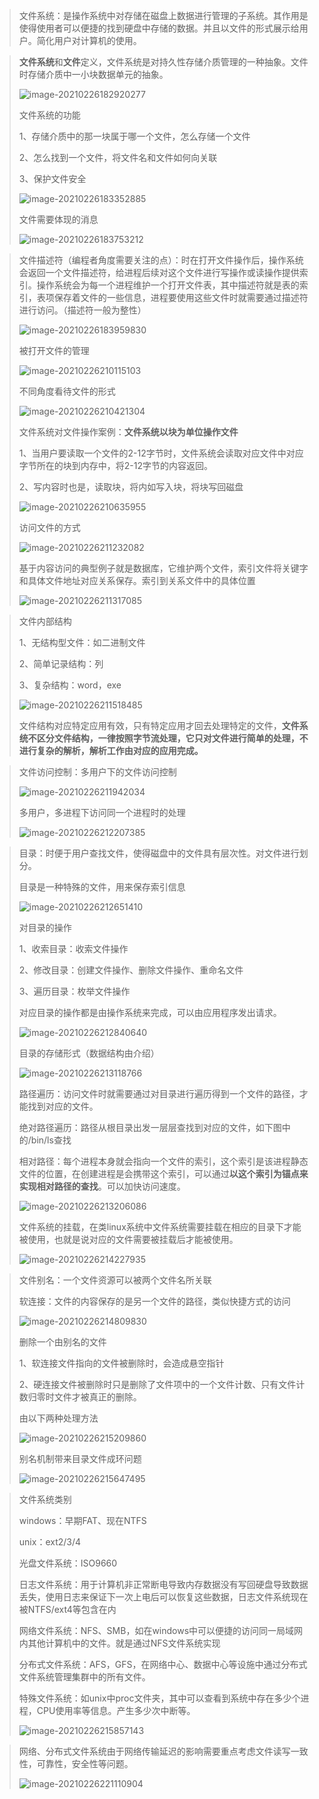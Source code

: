 > 文件系统：是操作系统中对存储在磁盘上数据进行管理的子系统。其作用是使得使用者可以便捷的找到硬盘中存储的数据。并且以文件的形式展示给用户。简化用户对计算机的使用。

> **文件系统**和**文件**定义，文件系统是对持久性存储介质管理的一种抽象。文件时存储介质中一小块数据单元的抽象。
>
> ![image-20210226182920277](C:\Users\zhang\AppData\Roaming\Typora\typora-user-images\image-20210226182920277.png)
>
> 文件系统的功能
>
> 1、存储介质中的那一块属于哪一个文件，怎么存储一个文件
>
> 2、怎么找到一个文件，将文件名和文件如何向关联
>
> 3、保护文件安全
>
> ![image-20210226183352885](C:\Users\zhang\AppData\Roaming\Typora\typora-user-images\image-20210226183352885.png)
>
> 文件需要体现的消息
>
> ![image-20210226183753212](C:\Users\zhang\AppData\Roaming\Typora\typora-user-images\image-20210226183753212.png)

> 文件描述符（编程者角度需要关注的点）：时在打开文件操作后，操作系统会返回一个文件描述符，给进程后续对这个文件进行写操作或读操作提供索引。操作系统会为每一个进程维护一个打开文件表，其中描述符就是表的索引，表项保存着文件的一些信息，进程要使用这些文件时就需要通过描述符进行访问。（描述符一般为整性）
>
> ![image-20210226183959830](C:\Users\zhang\AppData\Roaming\Typora\typora-user-images\image-20210226183959830.png)
>
> 被打开文件的管理
>
> ![image-20210226210115103](C:\Users\zhang\AppData\Roaming\Typora\typora-user-images\image-20210226210115103.png)
>
> 不同角度看待文件的形式
>
> ![image-20210226210421304](C:\Users\zhang\AppData\Roaming\Typora\typora-user-images\image-20210226210421304.png)
>
> 文件系统对文件操作案例：**文件系统以块为单位操作文件**
>
> 1、当用户要读取一个文件的2-12字节时，文件系统会读取对应文件中对应字节所在的块到内存中，将2-12字节的内容返回。
>
> 2、写内容时也是，读取块，将内如写入块，将块写回磁盘
>
> ![image-20210226210635955](C:\Users\zhang\AppData\Roaming\Typora\typora-user-images\image-20210226210635955.png)
>
> 访问文件的方式
>
> ![image-20210226211232082](C:\Users\zhang\AppData\Roaming\Typora\typora-user-images\image-20210226211232082.png)
>
> 基于内容访问的典型例子就是数据库，它维护两个文件，索引文件将关键字和具体文件地址对应关系保存。索引到关系文件中的具体位置
>
> ![image-20210226211317085](C:\Users\zhang\AppData\Roaming\Typora\typora-user-images\image-20210226211317085.png)

> 文件内部结构
>
> 1、无结构型文件：如二进制文件
>
> 2、简单记录结构：列
>
> 3、复杂结构：word，exe
>
> ![image-20210226211518485](C:\Users\zhang\AppData\Roaming\Typora\typora-user-images\image-20210226211518485.png)
>
> 文件结构对应特定应用有效，只有特定应用才回去处理特定的文件，**文件系统不区分文件结构，一律按照字节流处理，它只对文件进行简单的处理，不进行复杂的解析，解析工作由对应的应用完成。**

> 文件访问控制：多用户下的文件访问控制
>
> ![image-20210226211942034](C:\Users\zhang\AppData\Roaming\Typora\typora-user-images\image-20210226211942034.png)
>
> 多用户，多进程下访问同一个进程时的处理
>
> ![image-20210226212207385](C:\Users\zhang\AppData\Roaming\Typora\typora-user-images\image-20210226212207385.png)

> 目录：时便于用户查找文件，使得磁盘中的文件具有层次性。对文件进行划分。
>
> 目录是一种特殊的文件，用来保存索引信息
>
> ![image-20210226212651410](C:\Users\zhang\AppData\Roaming\Typora\typora-user-images\image-20210226212651410.png)
>
> 对目录的操作
>
> 1、收索目录：收索文件操作
>
> 2、修改目录：创建文件操作、删除文件操作、重命名文件
>
> 3、遍历目录：枚举文件操作
>
> 对应目录的操作都是由操作系统来完成，可以由应用程序发出请求。
>
> ![image-20210226212840640](C:\Users\zhang\AppData\Roaming\Typora\typora-user-images\image-20210226212840640.png)
>
> 目录的存储形式（数据结构由介绍）
>
> ![image-20210226213118766](C:\Users\zhang\AppData\Roaming\Typora\typora-user-images\image-20210226213118766.png)
>
> 路径遍历：访问文件时就需要通过对目录进行遍历得到一个文件的路径，才能找到对应的文件。
>
> 绝对路径遍历：路径从根目录出发一层层查找到对应的文件，如下图中的/bin/ls查找
>
> 相对路径：每个进程本身就会指向一个文件的索引，这个索引是该进程静态文件的位置，在创建进程是会携带这个索引，可以通过**以这个索引为锚点来实现相对路径的查找**。可以加快访问速度。
>
> ![image-20210226213206086](C:\Users\zhang\AppData\Roaming\Typora\typora-user-images\image-20210226213206086.png)
>
> 文件系统的挂载，在类linux系统中文件系统需要挂载在相应的目录下才能被使用，也就是说对应的文件需要被挂载后才能被使用。
>
> ![image-20210226214227935](C:\Users\zhang\AppData\Roaming\Typora\typora-user-images\image-20210226214227935.png)

> 文件别名：一个文件资源可以被两个文件名所关联
>
> 软连接：文件的内容保存的是另一个文件的路径，类似快捷方式的访问
>
> ![image-20210226214809830](C:\Users\zhang\AppData\Roaming\Typora\typora-user-images\image-20210226214809830.png)
>
> 删除一个由别名的文件
>
> 1、软连接文件指向的文件被删除时，会造成悬空指针
>
> 2、硬连接文件被删除时只是删除了文件项中的一个文件计数、只有文件计数归零时文件才被真正的删除。
>
> 由以下两种处理方法
>
> ![image-20210226215209860](C:\Users\zhang\AppData\Roaming\Typora\typora-user-images\image-20210226215209860.png)
>
> 别名机制带来目录文件成环问题
>
> ![image-20210226215647495](C:\Users\zhang\AppData\Roaming\Typora\typora-user-images\image-20210226215647495.png)

> 文件系统类别
>
> windows：早期FAT、现在NTFS
>
> unix：ext2/3/4
>
> 光盘文件系统：ISO9660
>
> 日志文件系统：用于计算机非正常断电导致内存数据没有写回硬盘导致数据丢失，使用日志来保证下一次上电后可以恢复这些数据，日志文件系统现在被NTFS/ext4等包含在内
>
> 网络文件系统：NFS、SMB，如在windows中可以便捷的访问同一局域网内其他计算机中的文件。就是通过NFS文件系统实现
>
> 分布式文件系统：AFS，GFS，在网络中心、数据中心等设施中通过分布式文件系统管理集群中的所有文件。
>
> 特殊文件系统：如unix中proc文件夹，其中可以查看到系统中存在多少个进程，CPU使用率等信息。产生多少次中断等。
>
> ![image-20210226215857143](C:\Users\zhang\AppData\Roaming\Typora\typora-user-images\image-20210226215857143.png)

> 网络、分布式文件系统由于网络传输延迟的影响需要重点考虑文件读写一致性，可靠性，安全性等问题。
>
> ![image-20210226221110904](C:\Users\zhang\AppData\Roaming\Typora\typora-user-images\image-20210226221110904.png)